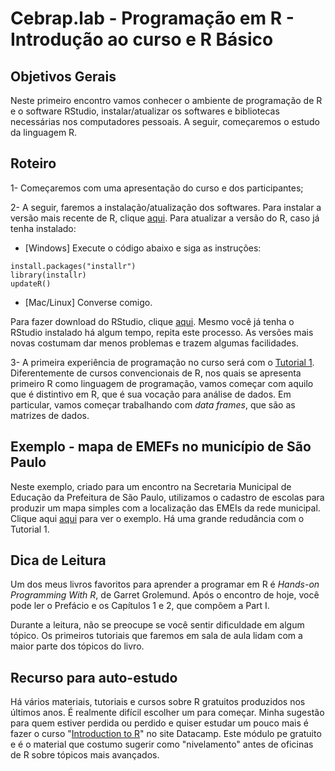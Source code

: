 #  Cebrap.lab - Programação em R - Introdução ao curso e R Básico

## Objetivos Gerais

Neste primeiro encontro vamos conhecer o ambiente de programação de R e o software RStudio, instalar/atualizar os softwares e bibliotecas necessárias nos computadores pessoais. A seguir, começaremos o estudo da linguagem R.

## Roteiro

1- Começaremos com uma apresentação do curso e dos participantes;

2- A seguir, faremos a instalação/atualização dos softwares. Para instalar a versão mais recente de R, clique [aqui](https://cran.r-project.org/). Para atualizar a versão do R, caso já tenha instalado:

- [Windows] Execute o código abaixo e siga as instruções:

```{r}
install.packages("installr")
library(installr)
updateR()
```

 - [Mac/Linux] Converse comigo.

Para fazer download do RStudio, clique [aqui](https://www.rstudio.com/products/rstudio/download/#download). Mesmo você já tenha o RStudio instalado há algum tempo, repita este processo. As versões mais novas costumam dar menos problemas e trazem algumas facilidades.

3- A primeira experiência de programação no curso será com o [Tutorial 1](https://github.com/leobarone/cebrap_lab_cetic_programacao_r/blob/master/tutorials/tutorial01.md). Diferentemente de cursos convencionais de R, nos quais se apresenta primeiro R como linguagem de programação, vamos começar com aquilo que é distintivo em R, que é sua vocação para análise de dados. Em particular, vamos começar trabalhando com _data frames_, que são as matrizes de dados.

## Exemplo - mapa de EMEFs no município de São Paulo

Neste exemplo, criado para um encontro na Secretaria Municipal de Educação da Prefeitura de São Paulo, utilizamos o cadastro de escolas para produzir um mapa simples com a localização das EMEIs da rede municipal. Clique aqui
[aqui](https://github.com/leobarone/meetup_patio_digital_microdados/blob/master/into_R.Rmd) para ver o exemplo. Há uma grande redudância com o Tutorial 1.

## Dica de Leitura

Um dos meus livros favoritos para aprender a programar em R é _Hands-on Programming With R_, de Garret Grolemund. Após o encontro de hoje, você pode ler o Prefácio e os Capítulos 1 e 2, que compõem a Part I.

Durante a leitura, não se preocupe se você sentir dificuldade em algum tópico. Os primeiros tutoriais que faremos em sala de aula lidam com a maior parte dos tópicos do livro.

## Recurso para auto-estudo

Há vários materiais, tutoriais e cursos sobre R gratuitos produzidos nos últimos anos. É realmente difícil escolher um para começar. Minha sugestão para quem estiver perdida ou perdido e quiser estudar um pouco mais é fazer o curso "[Introduction to R](https://www.datacamp.com/courses/free-introduction-to-r)" no site Datacamp. Este módulo pe gratuito e é o material que costumo sugerir como "nivelamento" antes de oficinas de R sobre tópicos mais avançados.
